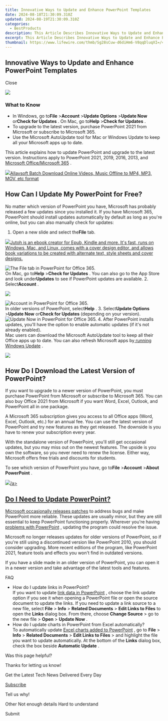 ```yaml
---
title: Innovative Ways to Update and Enhance PowerPoint Templates
date: 2024-08-18T21:30:09.310Z
updated: 2024-08-19T21:30:09.310Z
categories:
  - BestProducts
description: This Article Describes Innovative Ways to Update and Enhance PowerPoint Templates
excerpt: This Article Describes Innovative Ways to Update and Enhance PowerPoint Templates
thumbnail: https://www.lifewire.com/thmb/Sg28sCuw-d6diHm6-V8qqDluqXI=/400x300/filters:no_upscale():max_bytes(150000):strip_icc():format(webp)/Powerpoint-58c084713df78c353cec2407.jpg
---
```


## Innovative Ways to Update and Enhance PowerPoint Templates

Close 

<!-- affiliate ads begin -->
<a href="https://secure.2checkout.com/order/checkout.php?PRODS=19080710&QTY=1&AFFILIATE=108875&CART=1"><img src="https://smart-seo-tool.com/images/SmartSEOAuditorBox.png" border="0"></a>
<!-- affiliate ads end -->
###  What to Know

* In Windows, go to**File** \>**Account** \>**Update Options** \>**Update Now** or**Check for Updates** . On Mac, go to**Help** \>**Check for Updates** .
* To upgrade to the latest version, purchase PowerPoint 2021 from Microsoft or subscribe to Microsoft 365.
* Use the Microsoft AutoUpdate tool for Mac or Windows Update to keep all your Microsoft apps up to date.

 This article explains how to update PowerPoint and upgrade to the latest version. Instructions apply to PowerPoint 2021, 2019, 2016, 2013, and[ Microsoft Office/Microsoft 365](https://www.lifewire.com/microsoft-office-4156573) .

<!-- affiliate ads begin -->
<a href="https://secure.2checkout.com/order/checkout.php?PRODS=4631056&QTY=1&AFFILIATE=108875&CART=1"><img src="https://secure.avangate.com/images/merchant/997e65474a248252883b485717f7d098/products/buy-windows.png" border="0">Allavsoft Batch Download Online Videos, Music Offline to MP4, MP3, MOV, etc format </a>
<!-- affiliate ads end -->
##  How Can I Update My PowerPoint for Free? 

 No matter which version of PowerPoint you have, Microsoft has probably released a few updates since you installed it. If you have Microsoft 365, PowerPoint should install updates automatically by default as long as you're online, but you can also manually check for updates:

1. Open a new slide and select the**File** tab.  
<!-- affiliate ads begin -->
<a href="https://secure.2checkout.com/order/checkout.php?PRODS=4694919&QTY=1&AFFILIATE=108875&CART=1"><img src="https://secure.avangate.com/images/merchant/bccefcc1b1eee9eca3ae4f5c1a281482/products/jutoh-logo-1200x1600.jpg" border="0">Jutoh is an ebook creator for Epub, Kindle and more. It's fast, runs on Windows, Mac, and Linux, comes with a cover design editor, and allows book variations to be created with alternate text, style sheets and cover designs. </a>
<!-- affiliate ads end -->
![The File tab in PowerPoint for Office 365.](https://www.lifewire.com/thmb/ZpEERr9qAOki5MD0wJifbR4qCYQ=/1500x0/filters:no_upscale():max_bytes(150000):strip_icc():format(webp)/001_update-powerpoint-5209548-2c52373488bd4a9d8cb8ee53865328b4.jpg)  
 On Mac, go to**Help** \>**Check for Updates** . You can also go to the App Store and look under**Updates** to see if PowerPoint updates are available.
2. Select**Account** .  
<!-- affiliate ads begin -->
<a href="https://secure.2checkout.com/order/checkout.php?PRODS=3546200&QTY=1&AFFILIATE=108875&CART=1"><img src="http://www.binteko.com/sites/default/files/banner01_468x60a.gif" border="0"></a>
<!-- affiliate ads end -->
![Account in PowerPoint for Office 365.](https://www.lifewire.com/thmb/tTBnXf7Q-rZVs30eiVL0LapGaCQ=/1500x0/filters:no_upscale():max_bytes(150000):strip_icc():format(webp)/002_update-powerpoint-5209548-55bf2f8552ca459a834e81621f3607db.jpg)  
 In older versions of PowerPoint, select**Help** .
3. Select**Update Options** \>**Update Now** or**Check for Updates** (depending on your version).  
![Update Now in PowerPoint for Office 365.](https://www.lifewire.com/thmb/CQYo4uN70heac9oQ8mn5aGGa6fs=/1500x0/filters:no_upscale():max_bytes(150000):strip_icc():format(webp)/003_update-powerpoint-5209548-4c626a6bc6154eb0a63a1d52604db930.jpg)
4. After PowerPoint installs updates, you'll have the option to enable automatic updates (if it's not already enabled).  
 Mac users can download the Microsoft AutoUpdate tool to keep all their Office apps up to date. You can also refresh Microsoft apps by[ running Windows Update](https://www.lifewire.com/how-to-check-for-install-windows-updates-2624596) .

<!-- affiliate ads begin -->
<a href="https://secure.2checkout.com/order/checkout.php?PRODS=3851691&QTY=1&AFFILIATE=108875&CART=1"><img src="http://www.aiseesoft.com/avangate/30p/banner.jpg" border="0"></a>
<!-- affiliate ads end -->
##  How Do I Download the Latest Version of PowerPoint? 

 If you want to upgrade to a newer version of PowerPoint, you must purchase PowerPoint from Microsoft or subscribe to Microsoft 365\. You can also buy Office 2021 from Microsoft if you want Word, Excel, Outlook, and PowerPoint all in one package.

 A Microsoft 365 subscription gives you access to all Office apps (Word, Excel, Outlook, etc.) for an annual fee. You can use the latest version of PowerPoint and try new features as they get released. The downside is you have to renew your subscription every year.

 With the standalone version of PowerPoint, you'll still get occasional updates, but you may miss out on the newest features. The upside is you own the software, so you never need to renew the license. Either way, Microsoft offers free trials and discounts for students.

 To see which version of PowerPoint you have, go to**File** \>**Account** \>**About PowerPoint** .

<!-- affiliate ads begin -->
<a href="https://store.nero.com/order/checkout.php?PRODS=4729507&QTY=1&AFFILIATE=108875&CART=1"><img src="https://www.nero.com/nero-com-wAssets/img/banners/2023/TIU/Nero_TuneItUp_Screen_2.webp" border="0">/a>
<!-- affiliate ads end -->
##  Do I Need to Update PowerPoint? 

 Microsoft occasionally releases[ patches](https://www.lifewire.com/what-is-a-patch-2625960) to address bugs and make PowerPoint more reliable. These updates are usually minor, but they are still essential to keep PowerPoint functioning properly. Wherever you're having[ problems with PowerPoint](https://www.lifewire.com/solving-common-powerpoint-problems-2767411) , updating the program could resolve the issue.

 Microsoft no longer releases updates for older versions of PowerPoint, so if you're still using a discontinued version like PowerPoint 2010, you should consider upgrading. More recent editions of the program, like PowerPoint 2021, feature tools and effects you won't find in outdated versions.

 If you have a slide made in an older version of PowerPoint, you can open it in a newer version and take advantage of the latest tools and features.

 FAQ

* How do I update links in PowerPoint?  
 If you want to update [ link data in PowerPoint](https://www.lifewire.com/link-data-in-microsoft-office-apps-4178558) , choose the link update option if you see it when opening a PowerPoint file or open the source document to update the links. If you need to update a link source to a new file, select **File** \> **Info** \> **Related Documents** \> **Edit Links to Files**  to open the **Links**  dialog box. From there, choose **Change Source**  \> go to the new file > **Open**  \> **Update Now** .
* How do I update charts in PowerPoint from Excel automatically?  
 To automatically update [ Excel charts added to PowerPoint](https://www.lifewire.com/add-excel-chart-to-powerpoint-presentation-4178588) , go to **File** \> **Info** \> **Related Documents** \> **Edit Links to Files**  \> and highlight the file you want to update automatically. At the bottom of the **Links** dialog box, check the box beside **Automatic Update** .

Was this page helpful?

Thanks for letting us know!

 Get the Latest Tech News Delivered Every Day

[ Subscribe ](https://www.lifewire.com/#) 

Tell us why!

 Other  Not enough details  Hard to understand 

 Submit

<ins class="adsbygoogle"
     style="display:block"
     data-ad-format="autorelaxed"
     data-ad-client="ca-pub-7571918770474297"
     data-ad-slot="1223367746"></ins>



<ins class="adsbygoogle"
     style="display:block"
     data-ad-client="ca-pub-7571918770474297"
     data-ad-slot="8358498916"
     data-ad-format="auto"
     data-full-width-responsive="true"></ins>


